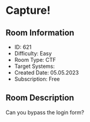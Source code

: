 ﻿# Capture!

## Room Information
- ID: 621
- Difficulty: Easy
- Room Type: CTF
- Target Systems: 
- Created Date: 05.05.2023
- Subscription: Free

## Room Description
Can you bypass the login form?
